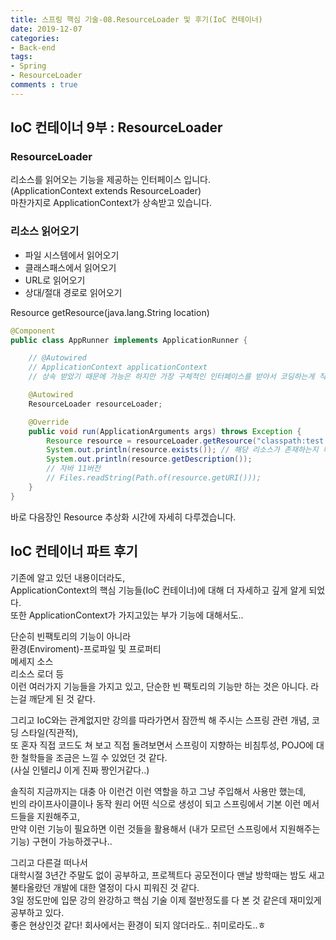 ```yaml
---
title: 스프링 핵심 기술-08.ResourceLoader 및 후기(IoC 컨테이너)
date: 2019-12-07
categories:
- Back-end
tags:
- Spring 
- ResourceLoader
comments : true
---
```


## IoC 컨테이너 9부 : ResourceLoader

### ResourceLoader 
리소스를 읽어오는 기능을 제공하는 인터페이스 입니다.    
(ApplicationContext extends ResourceLoader)       
마찬가지로 ApplicationContext가 상속받고 있습니다.

### 리소스 읽어오기
- 파일 시스템에서 읽어오기     
- 클래스패스에서 읽어오기     
- URL로 읽어오기      
- 상대/절대 경로로 읽어오기     

Resource getResource(java.lang.String location)                       

``` java 
@Component
public class AppRunner implements ApplicationRunner {

    // @Autowired
    // ApplicationContext applicationContext
    // 상속 받았기 때문에 가능은 하지만 가장 구체적인 인터페이스를 받아서 코딩하는게 직관적이다.

    @Autowired
    ResourceLoader resourceLoader;

    @Override
    public void run(ApplicationArguments args) throws Exception {
        Resource resource = resourceLoader.getResource("classpath:test.txt");
        System.out.println(resource.exists()); // 해당 리소스가 존재하는지 확인 true 존재
        System.out.println(resource.getDescription());
        // 자바 11버전 
        // Files.readString(Path.of(resource.getURI()));
    }
}
```

바로 다음장인 Resource 추상화 시간에 자세히 다루겠습니다.                


## IoC 컨테이너 파트 후기

기존에 알고 있던 내용이더라도,      
ApplicationContext의 핵심 기능들(IoC 컨테이너)에 대해 더 자세하고 깊게 알게 되었다.         
또한 ApplicationContext가 가지고있는 부가 기능에 대해서도..        

단순히 빈팩토리의 기능이 아니라      
환경(Enviroment)-프로파일 및 프로퍼티        
메세지 소스            
리소스 로더 등            
이런 여러가지 기능들을 가지고 있고, 단순한 빈 팩토리의 기능만 하는 것은 아니다. 라는걸 깨닫게 된 것 같다.         

그리고 IoC와는 관계없지만 강의를 따라가면서 잠깐씩 해 주시는 스프링 관련 개념, 코딩 스타일(직관적),            
또 혼자 직접 코드도 쳐 보고 직접 돌려보면서 스프링이 지향하는 비침투성, POJO에 대한 철학들을 조금은 느낄 수 있었던 것 같다.          
(사실 인텔리J 이게 진짜 짱인거같다..)              

솔직히 지금까지는 대충 아 이런건 이런 역할을 하고 그냥 주입해서 사용만 했는데,          
빈의 라이프사이클이나 동작 원리 어떤 식으로 생성이 되고 스프링에서 기본 이런 메서드들을 지원해주고,              
만약 이런 기능이 필요하면 이런 것들을 활용해서 (내가 모르던 스프링에서 지원해주는 기능) 구현이 가능하겠구나..           

그리고 다른걸 떠나서            
대학시절 3년간 주말도 없이 공부하고, 프로젝트다 공모전이다 맨날 방학때는 밤도 새고 불타올랐던 개발에 대한 열정이 다시 피워진 것 같다.      
3일 정도만에 입문 강의 완강하고 핵심 기술 이제 절반정도를 다 본 것 같은데 재미있게 공부하고 있다.                  
좋은 현상인것 같다! 회사에서는 환경이 되지 않더라도.. 취미로라도..ㅎ               





